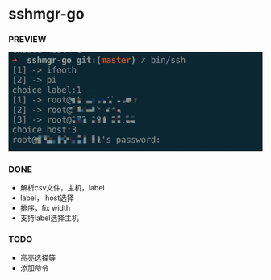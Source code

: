 # sshmgr-go

### PREVIEW
![image](https://raw.githubusercontent.com/ifooth/sshmgr-go/master/preview.png)

### DONE
- 解析csv文件，主机，label
- label， host选择
- 排序，fix width
- 支持label选择主机

### TODO
- 高亮选择等
- 添加命令
